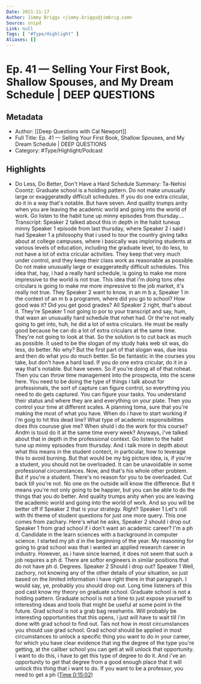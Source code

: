 ```yaml
---
Date: 2021-11-17
Author: Jimmy Briggs <jimmy.briggs@jimbrig.com>
Source: snipd
Link: null
Tags: [ "#Type/Highlight" ]
Aliases: []
---
```

# Ep. 41 —  Selling Your First Book, Shallow Spouses, and My Dream Schedule | DEEP QUESTIONS

## Metadata
- Author: [[Deep Questions with Cal Newport]]
- Full Title: Ep. 41 —  Selling Your First Book, Shallow Spouses, and My Dream Schedule | DEEP QUESTIONS
- Category: #Type/Highlight/Podcast

## Highlights
- Do Less, Do Better, Don't Have a Hard Schedule
  Summary:
  Ta-Nehisi Coontz: Graduate school is a holding pattern. Do not make unusually large or exaggeratedly difficult schedules. If you do one extra cricular, do it in a way that's notable. But have seven. And quality trumps anity when you are leaving the academic world and going into the world of work. Go listen to the habit tune up minny episodes from thursday....
  Transcript:
  Speaker 2
  talked about this in depth in the habit tuneup minny
  Speaker 1
  episode from last thursday, where
  Speaker 2
  i said i had
  Speaker 1
  a philosophy that i used to tour the country giving talks about at college campuses, where i basically was imploring students at various levels of education, including the graduate level, to do less, to not have a lot of extra cricular activities. They keep that very much under control, and they keep their class work as reasonable as possible. Do not make unusually large or exaggeratedly difficult schedules. This idea that, hay, i had a really hard schedule, is going to make me more impressive to the world is not true. This idea that i'm doing tons ofex criculars is going to make me more impressive to the job market, it's really not true. They
  Speaker 2
  want to know, in an m b a,
  Speaker 1
  in the context of an m b a programm, where did you go to school? How good was it? Did you get good grades? All
  Speaker 2
  right, that's about it. They're
  Speaker 1
  not going to por to your transcript and say, hum, that wasn an unusually hard schedule that rohet had. Or the're not really going to get into, huh, he did a lot of extra criculars. He must be really good because he can do a lot of extra criculars at the same time. They're not going to look at that. So the solution is to cut back as much as possible. It used to be the slogan of my study haks web sit was, do less, do better. No why? But the first part of that slogan was, due less and then do what you do much better. So be fantastic in the courses you take, but don't have a hard load. If you do one extra cricular, do it in a way that's notable. But have seven. So if you're doing all of that roheat. Then you can throw time management into the prospecta, into the scene here. You need to be doing the type of things i talk about for professionals, the sort of capture can figure control, so everything you need to do gets captured. You can figure your tasks. You understand their status and where they are and everything on your plate. Then you control your time at different scales. A planning toma, sure that you're making the most of what you have. When do i have to start working if i'm goig to hit this dead line? What type of academic responsibilities does this couruse give me? When shuld i do the work for this course? Andm is toud do it at the same time every week? Anyways, i've talked about that in depth in the professional context. Go listen to the habit tune up minny episodes from thursday. And i talk more in depth about what this means in the student contect, in particular, how to leverage this to avoid burning. But that would be my big picture idea, is, if you're a student, you should not be overloaded. It can be unavoidable in some professional circumstances. Now, and that's his whole other problem. But if you're a student. There's no reason for you to be overloaded. Cut back till you're not. No one on the outside will know the difference. But it means you're not only going to be happier, but you can be able to do the things that you do better. And quality trumps anity when you are leaving the academic world and going into the world of work. And so you will be better off if
  Speaker 2
  that is your strategy. Right?
  Speaker 1
  Let's roll with thi theme of student questions for just one more query. This one comes from zachary. Here's what he asks,
  Speaker 2
  should i drop out
  Speaker 1
  from grad school if i don't want an academic career? I'm a ph d. Candidate in the learn sciences with a background in computer science. I started my ph d in the beginning of the year. My reasoning for going to grad school was that i wanted an applied research career in industry. However, as i have since learned, it does not seem that such a job requires a ph d. There are softor engineers in similar positions that do not have ph d. Degrees.
  Speaker 2
  Should i drop out?
  Speaker 1
  Well, zachory, not knowing any of the other details of your situation, so just based on the limited information i have right there in that paragraph. I would say, ye, probably you should drop out. Long time listeners of this pod cast know my theory on graduate school. Graduate school is not a holding pattern. Graduate school is not a time to just expose yourself to interesting ideas and tools that might be useful at some point in the future. Grad school is not a grab bag resehantis. Will probably be interesting opportunities that this opens, i just will have to wait till i'm done with grad school to find out. Tais not how in most circumstances you should use grad school. Grad school should be applied in most circumstances to unlock a specific thing you want to do in your career, for which you have clear evidence that ing the degree of the type you're getting, at the caliber school you can geti at will unlock that opportunity. I want to do this, i have to get this type of degree to do it. And i've an opportunity to get that degree from a good enough place that it will unlock this thing that i want to do. If you want to be a professor, you need to get a ph ([Time 0:15:02](https://share.snipd.com/snip/f08ef525-e412-4889-8dcc-8e3114adac81))
